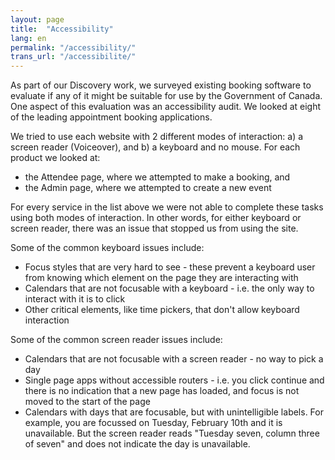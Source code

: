 ```yaml
---
layout: page
title:  "Accessibility"
lang: en
permalink: "/accessibility/"
trans_url: "/accessibilite/"
---
```


As part of our Discovery work, we surveyed existing booking software to evaluate if any of it might be suitable for use by the Government of Canada. One aspect of this evaluation was an accessibility audit. We looked at eight of the leading appointment booking applications.

We tried to use each website with 2 different modes of interaction: a) a screen reader (Voiceover), and b) a keyboard and no mouse. For each product we looked at:
- the Attendee page, where we attempted to make a booking, and
- the Admin page, where we attempted to create a new event

For every service in the list above we were not able to complete these tasks using both modes of interaction. In other words, for either keyboard or screen reader, there was an issue that stopped us from using the site.


Some of the common keyboard issues include:
- Focus styles that are very hard to see - these prevent a keyboard user from knowing which element on the page they are interacting with
- Calendars that are not focusable with a keyboard - i.e. the only way to interact with it is to click
- Other critical elements, like time pickers, that don't allow keyboard interaction


Some of the common screen reader issues include:
- Calendars that are not focusable with a screen reader - no way to pick a day
- Single page apps without accessible routers - i.e. you click continue and there is no indication that a new page has loaded, and focus is not moved to the start of the page
- Calendars with days that are focusable, but with unintelligible labels. For example, you are focussed on Tuesday, February 10th and it is unavailable. But the screen reader reads "Tuesday seven, column three of seven" and does not indicate the day is unavailable.
